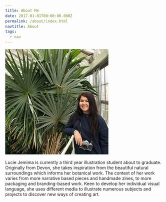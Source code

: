 ```yaml
---
title: About Me
date: 2017-01-01T00:00:00.000Z
permalink: /about/index.html
navtitle: About
tags:
  - nav
---
```

![](/static/img/about-me-page-4.jpg)

Lucie Jemima is currently a third year illustration student about to graduate. Originally from Devon, she takes inspiration from the beautiful natural surroundings which informs her botanical work. The context of her work varies from more narrative based pieces and handmade zines, to more packaging and branding-based work. Keen to develop her individual visual language, she uses different media to illustrate numerous subjects and projects to discover new ways of creating art.